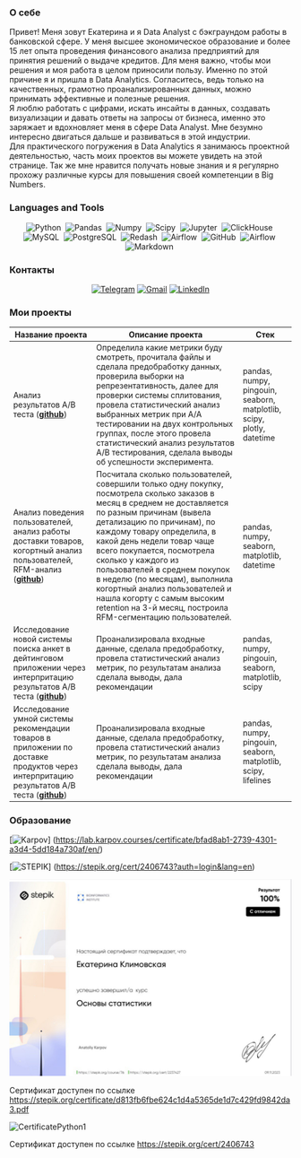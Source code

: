 ### О себе
Привет! Меня зовут Екатерина и я Data Analyst с бэкграундом работы в банковской сфере. У меня высшее экономическое образование и более 15 лет опыта проведения финансового анализа предприятий для принятия решений о выдаче кредитов.
Для меня важно, чтобы мои решения и моя работа в целом приносили пользу. Именно по этой причине я и пришла в Data Analytics. Согласитесь, ведь только на качественных, грамотно проанализированных данных, можно принимать эффективные и полезные решения.  
Я люблю работать с цифрами, искать инсайты в данных, создавать визуализации и давать ответы на запросы от бизнеса, именно это заряжает и вдохновляет меня в сфере Data Analyst. Мне безумно интересно двигаться дальше и развиваться в этой индустрии.  
Для практического погружения в Data Analytics я занимаюсь проектной деятельностью, часть моих проектов вы можете увидеть на этой странице. 
Так же мне нравится получать новые знания и я регулярно прохожу различные курсы для повышения своей компетенции в Big Numbers.

### Languages and Tools
<div align="center">
  
<img src="https://img.shields.io/badge/python-white?logo=python&style=for-the-badge" title="Python" alt="Python" height="40"/>&nbsp;
  <img src="https://img.shields.io/badge/pandas-white?logo=pandas&logoColor=blue&style=for-the-badge" title="Pandas" alt="Pandas" height="40"/>&nbsp;
  <img src="https://img.shields.io/badge/numpy-white?logo=numpy&logoColor=blue&style=for-the-badge" title="Numpy" alt="Numpy" height="40"/>&nbsp;
  <img src="https://img.shields.io/badge/Scipy-white?logo=Scipy&logoColor=black&style=for-the-badge" title="Scipy" alt="Scipy" height="40"/>&nbsp;
  <img src="https://img.shields.io/badge/Jupyter_notebook-white?logo=Jupyter&style=for-the-badge" title="Jupyter" alt="Jupyter" height="40"/>&nbsp;
  <img src="https://img.shields.io/badge/Clickhouse-white?logo=Clickhouse&style=for-the-badge" title="ClickHouse" alt="ClickHouse" height="40"/>&nbsp;
  <img src="https://img.shields.io/badge/mySQL-white?logo=mySQL&s&style=for-the-badge" title="MySQL"  alt="MySQL" height="40"/>&nbsp;
  <img src="https://img.shields.io/badge/PostgreSQL-white?logo=PostgreSQL&s&style=for-the-badge" title="PostgreSQL" alt="PostgreSQL" height="40"/>&nbsp;
  <img src="https://img.shields.io/badge/redash-white?logo=redash&logoColor=black&style=for-the-badge" markdown alt="Redash" height="40"/>&nbsp;
  <img src="https://img.shields.io/badge/Tableau-white?logo=Tableau&s&logoColor=yellow&style=for-the-badge" title="Airflow" alt="Airflow" height="40"/>&nbsp;
  <img src="https://img.shields.io/badge/github-white?logo=github&logoColor=black&style=for-the-badge" title="GitHub" alt="GitHub" height="40"/>&nbsp;
  <img src="https://img.shields.io/badge/Airflow-white?logo=Airflow&style=for-the-badge" title="Airflow" alt="Airflow" height="40"/>&nbsp;
<img src="https://img.shields.io/badge/markdown-white?&logo=Markdown&logoColor=black&style=for-the-badge" title="Markdown" alt="Markdown" height="40"/>&nbsp;

</div>

### Контакты

<div align="center">
  
[![Telegram](https://img.shields.io/badge/Telegram-0b0038?style=for-the-badge&logo=telegram&logoColor=white)](https://t.me/Ekklimov)
[![Gmail](https://img.shields.io/badge/Gmail-0b0038?style=for-the-badge&logo=gmail&logoColor=red)](mailto:ek.klimov@gmail.com)
[![LinkedIn](https://img.shields.io/badge/linkedin-0b0038?style=for-the-badge&logo=linkedin&logoColor=white)](https://www.linkedin.com/in/ekaterina-klimovskaia-613a44306/)

</div>

### Мои проекты  

|Название проекта| Описание проекта| Стек|
|----------------|-----------------|-----|
|Анализ результатов А/B теста  (__[github](https://github.com/EkaterinaKlimovskaia/A_B_test)__)|Определила какие метрики буду смотреть, прочитала файлы и сделала предобработку данных, проверила выборки на репрезентативность, далее для проверки системы сплитования, провела статистический анализ выбранных метрик при А/А тестировании на двух контрольных группах, после этого провела статистический анализ результатов А/В тестирования, сделала выводы об успешности эксперимента.|pandas, numpy, pingouin, seaborn, matplotlib, scipy, plotly, datetime|
|Анализ поведения пользователей, анализ работы доставки товаров, когортный анализ пользователей, RFM-анализ  (__[github](https://github.com/EkaterinaKlimovskaia/Project_e_commerce)__)|Посчитала сколько пользователей, совершили только одну покупку, посмотрела сколько заказов в месяц в среднем не доставляется по разным причинам (вывела детализацию по причинам), по каждому товару определила, в какой день недели товар чаще всего покупается, посмотрела сколько у каждого из пользователей в среднем покупок в неделю (по месяцам), выполнила когортный анализ пользователей и нашла когорту с самым высоким retention на 3-й месяц, построила RFM-сегментацию пользователей.|pandas, numpy, seaborn, matplotlib, datetime|
|Исследование новой системы поиска анкет в дейтинговом приложении через интерпритацию результатов А/B теста  (__[github](https://github.com/EkaterinaKlimovskaia/A_B_test_2)__)|Проанализировала входные данные, сделала предобработку, провела статистический анализ метрик, по результатам анализа сделала выводы, дала рекомендации |pandas, numpy, pingouin, seaborn, matplotlib, scipy|
|Исследование умной системы рекомендации товаров в приложении по доставке продуктов через интерпритацию результатов А/B теста  (__[github](https://github.com/EkaterinaKlimovskaia/A_B_test_3)__)|Проанализировала входные данные, сделала предобработку, провела статистический анализ метрик, по результатам анализа сделала выводы, дала рекомендации|pandas, numpy, pingouin, seaborn, matplotlib, scipy, lifelines|

### Образование

[![Karpov](https://img.shields.io/badge/Karpov-courses-0b0038?style=for-the-badge&logo=KARPOV_COURSES&logoColor=red)]
(https://lab.karpov.courses/certificate/bfad8ab1-2739-4301-a3d4-5dd184a730af/en/)<br>

[![STEPIK](https://img.shields.io/badge/Karpov-courses-0b0038?style=for-the-badge&logo=STEPIK&logoColor=red)]
(https://stepik.org/cert/2406743?auth=login&lang=en)<br>



![CertificateStatistics1](https://github.com/EkaterinaKlimovskaia/EkaterinaKlimovskaia/blob/main/CertificateStatistics1.jpeg)

Сертификат доступен по ссылке https://stepik.org/certificate/d813fb6fbe624c1d4a5365de1d7c429fd9842da3.pdf

![СertificatePython1](https://github.com/EkaterinaKlimovskaia/EkaterinaKlimovskaia/blob/main/СertificatePython1.jpg)

Сертификат доступен по ссылке https://stepik.org/cert/2406743
